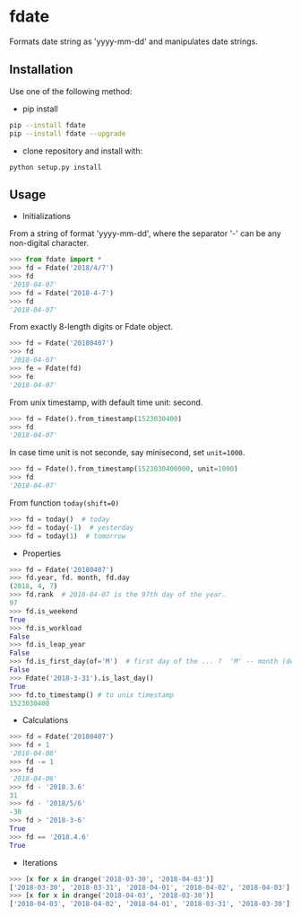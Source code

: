 # fdate

Formats date string as 'yyyy-mm-dd' and manipulates date strings.

Installation
---------------

Use one of the following method:

* pip install
```bash
pip --install fdate
pip --install fdate --upgrade
```
* clone repository and install with:
```
python setup.py install
```        
Usage
-------

* Initializations

From a string of format 'yyyy-mm-dd', where the separator '-' can be any non-digital character.
```python
>>> from fdate import *
>>> fd = Fdate('2018/4/7')
>>> fd
'2018-04-07'
>>> fd = Fdate('2018-4-7')
>>> fd
'2018-04-07'
``` 
From exactly 8-length digits or Fdate object.
```python
>>> fd = Fdate('20180407')
>>> fd
'2018-04-07'
>>> fe = Fdate(fd)
>>> fe
'2018-04-07'
```

From unix timestamp, with default time unit: second.
```python
>>> fd = Fdate().from_timestamp(1523030400)
>>> fd
'2018-04-07'
```

In case time unit is not seconde, say minisecond, set `unit=1000`.
```python
>>> fd = Fdate().from_timestamp(1523030400000, unit=1000)
>>> fd
'2018-04-07'
```

From function `today(shift=0)`
```python
>>> fd = today()  # today
>>> fd = today(-1)  # yesterday
>>> fd = today(1)  # tomorrow
```

* Properties
```python
>>> fd = Fdate('20180407')
>>> fd.year, fd. month, fd.day
(2018, 4, 7)
>>> fd.rank  # 2018-04-07 is the 97th day of the year.
97
>>> fd.is_weekend
True
>>> fd.is_workload
False
>>> fd.is_leap_year
False
>>> fd.is_first_day(of='M')  # first day of the ... ?  'M' -- month (default), 'Y' -- year
False
>>> Fdate('2018-3-31').is_last_day()
True
>>> fd.to_timestamp() # to unix timestamp
1523030400
``` 

* Calculations

```python
>>> fd = Fdate('20180407')
>>> fd + 1
'2018-04-08'
>>> fd -= 1
>>> fd
'2018-04-06'
>>> fd - '2018.3.6'
31
>>> fd - '2018/5/6'
-30
>>> fd > '2018-3-6'
True
>>> fd == '2018.4.6'
True
```

* Iterations

```python
>>> [x for x in drange('2018-03-30', '2018-04-03')]
['2018-03-30', '2018-03-31', '2018-04-01', '2018-04-02', '2018-04-03']
>>> [x for x in drange('2018-04-03', '2018-03-30')]
['2018-04-03', '2018-04-02', '2018-04-01', '2018-03-31', '2018-03-30']
```